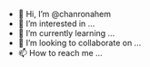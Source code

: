 - 👋 Hi, I’m @chanronahem
- 👀 I’m interested in ...
- 🌱 I’m currently learning ...
- 💞️ I’m looking to collaborate on ...
- 📫 How to reach me ...

<!---
chanronahem/chanronahem is a ✨ special ✨ repository because its `README.md` (this file) appears on your GitHub profile.
You can click the Preview link to take a look at your changes.
--->
